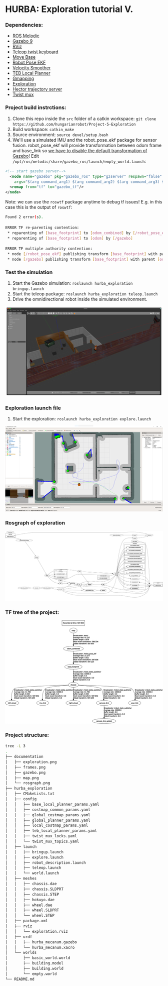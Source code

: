# HURBA: Exploration tutorial V.

[//]: # (Image References)

[image1]: ./documentation/gazebo.png "Gazebo"
[image2]: ./documentation/map.png "Map"
[image3]: ./documentation/frames.png "Frames"
[image4]: ./documentation/exploration.png "Exploration"
[image6]: ./documentation/rosgraph.png "Rosgraph"

### Dependencies:
- [ROS Melodic](http://wiki.ros.org/melodic "ROS Melodic")
- [Gazebo 9](http://wiki.ros.org/gazebo_ros_pkgs "Gazebo ROS package")
- [RViz](http://wiki.ros.org/rviz "RViz")
- [Teleop twist keyboard](http://wiki.ros.org/teleop_twist_keyboard "Teleop twist keyboard")
- [Move Base](http://wiki.ros.org/move_base "move_base")
- [Robot Pose EKF](http://wiki.ros.org/robot_pose_ekf "robot_pose_ekf")
- [Velocity Smoother](http://wiki.ros.org/cob_base_velocity_smoother "cob_base_velocity_smoother")
- [TEB Local Planner](http://wiki.ros.org/teb_local_planner "teb_local_planner")
- [Gmapping](http://wiki.ros.org/gmapping "gmapping")
- [Exploration](http://wiki.ros.org/explore_lite "explore_lite")
- [Hector trajectory server](https://wiki.ros.org/hector_trajectory_server "hector_trajectory_server")
- [Twist mux](http://wiki.ros.org/twist_mux "twist_mux")

### Project build instrctions:
1. Clone this repo inside the `src` folder of a catkin workspace:
`git clone https://github.com/hungarianrobot/Project-5-Exploration`
2. Build workspace: `catkin_make`
3. Source environment: `source devel/setup.bash`
4. We'll use a simulated IMU and the robot_pose_ekf package for sensor fusion. robot_pose_ekf will provide transformation between odom frame and base_link so
[we have to disable the default transformation of Gazebo](https://answers.ros.org/question/229722/how-to-stop-gazebo-publishing-tf/ "disable tfs")!
Edit `/opt/ros/melodic/share/gazebo_ros/launch/empty_world.launch`:
```xml
<!-- start gazebo server-->
  <node name="gazebo" pkg="gazebo_ros" type="gzserver" respawn="false" output="screen" 
    args="$(arg command_arg1) $(arg command_arg2) $(arg command_arg3) $(arg world_name)">    
  <remap from="tf" to="gazebo_tf"/> 
</node>
```

Note: we can use the `roswtf` package anytime to debug tf issues! E.g. in this case this is the output of `roswtf`:

```bash
Found 2 error(s).

ERROR TF re-parenting contention:
 * reparenting of [base_footprint] to [odom_combined] by [/robot_pose_ekf]
 * reparenting of [base_footprint] to [odom] by [/gazebo]

ERROR TF multiple authority contention:
 * node [/robot_pose_ekf] publishing transform [base_footprint] with parent [odom_combined] already published by node [/gazebo]
 * node [/gazebo] publishing transform [base_footprint] with parent [odom] already published by node [/robot_pose_ekf]
```

### Test the simulation
1. Start the Gazebo simulation: `roslaunch hurba_exploration bringup.launch`
2. Start the teleop package: `roslaunch hurba_exploration teleop.launch`
3. Drive the omnidirectional robot inside the simulated environment.

![alt text][image1]

### Exploration launch file

1. Start the exploration: `roslaunch hurba_exploration explore.launch`

![alt text][image4]

### Rosgraph of exploration
![alt text][image6]

### TF tree of the project:
![alt text][image3]

### Project structure:
```bash
tree -L 3
.
├── documentation
│   ├── exploration.png
│   ├── frames.png
│   ├── gazebo.png
│   ├── map.png
│   └── rosgraph.png
├── hurba_exploration
│   ├── CMakeLists.txt
│   ├── config
│   │   ├── base_local_planner_params.yaml
│   │   ├── costmap_common_params.yaml
│   │   ├── global_costmap_params.yaml
│   │   ├── global_planner_params.yaml
│   │   ├── local_costmap_params.yaml
│   │   ├── teb_local_planner_params.yaml
│   │   ├── twist_mux_locks.yaml
│   │   └── twist_mux_topics.yaml
│   ├── launch
│   │   ├── bringup.launch
│   │   ├── explore.launch
│   │   ├── robot_description.launch
│   │   ├── teleop.launch
│   │   └── world.launch
│   ├── meshes
│   │   ├── chassis.dae
│   │   ├── chassis.SLDPRT
│   │   ├── chassis.STEP
│   │   ├── hokuyo.dae
│   │   ├── wheel.dae
│   │   ├── wheel.SLDPRT
│   │   └── wheel.STEP
│   ├── package.xml
│   ├── rviz
│   │   └── exploration.rviz
│   ├── urdf
│   │   ├── hurba_mecanum.gazebo
│   │   └── hurba_mecanum.xacro
│   └── worlds
│       ├── basic_world.world
│       ├── building.model
│       ├── building.world
│       └── empty.world
└── README.md
```

